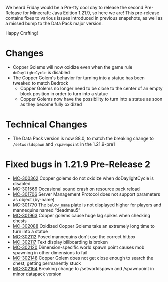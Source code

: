 We heard Friday would be a Pre-tty cool day to release the second Pre-Release for Minecraft: Java Edition 1.21.9, so here we are! This pre-release contains fixes to various issues introduced in previous snapshots, as well as a missed bump to the Data Pack major version.

Happy Crafting!

# Changes

-   Copper Golems will now oxidize even when the game rule `doDaylightCycle` is disabled
-   The Copper Golem's behavior for turning into a statue has been tweaked to match Bedrock
    -   Copper Golems no longer need to be close to the center of an empty block position in order to turn into a statue
    -   Copper Golems now have the possibility to turn into a statue as soon as they become fully oxidized

# Technical Changes

-   The Data Pack version is now 88.0, to match the breaking change to `/setworldspawn` and `/spawnpoint` in the 1.21.9-pre1

# Fixed bugs in 1.21.9 Pre-Release 2

-   [MC-300362](https://bugs.mojang.com/browse/MC-300362) Copper golems do not oxidize when doDaylightCycle is disabled
-   [MC-301566](https://bugs.mojang.com/browse/MC-301566) Occasional sound crash on resource pack reload
-   [MC-301706](https://bugs.mojang.com/browse/MC-301706) Server Management Protocol does not support parameters as object (by-name)
-   [MC-301770](https://bugs.mojang.com/browse/MC-301770) The `below_name` plate is not displayed higher for players and mannequins named “deadmau5”
-   [MC-301963](https://bugs.mojang.com/browse/MC-301963) Copper golems cause huge lag spikes when checking chests
-   [MC-302088](https://bugs.mojang.com/browse/MC-302088) Oxidized Copper Golems take an extremely long time to turn into a statue
-   [MC-302112](https://bugs.mojang.com/browse/MC-302112) Posed mannequins don't use the correct hitbox
-   [MC-302117](https://bugs.mojang.com/browse/MC-302117) Text display billboarding is broken
-   [MC-302120](https://bugs.mojang.com/browse/MC-302120) Dimension-specific world spawn point causes mob spawning in other dimensions to fail
-   [MC-302148](https://bugs.mojang.com/browse/MC-302148) Copper Golem does not get close enough to search the chest, getting permanently stuck
-   [MC-302164](https://bugs.mojang.com/browse/MC-302164) Breaking change to /setworldspawn and /spawnpoint in minor datapack version